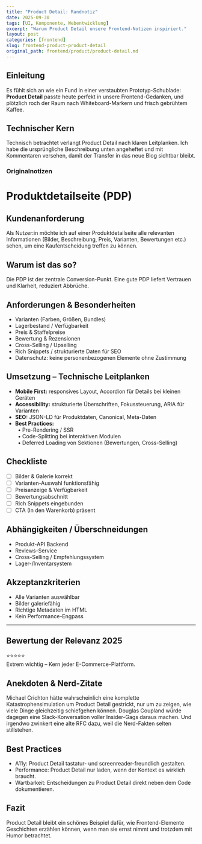 ```yaml
---
title: "Product Detail: Randnotiz"
date: 2025-09-30
tags: [UI, Komponente, Webentwicklung]
excerpt: "Warum Product Detail unsere Frontend-Notizen inspiriert."
layout: post
categories: [frontend]
slug: frontend-product-product-detail
original_path: frontend/product/product-detail.md
---
```


## Einleitung
Es fühlt sich an wie ein Fund in einer verstaubten Prototyp-Schublade: **Product Detail** passte heute perfekt in unsere Frontend-Gedanken, und plötzlich roch der Raum nach Whiteboard-Markern und frisch gebrühtem Kaffee.

## Technischer Kern
Technisch betrachtet verlangt Product Detail nach klaren Leitplanken. Ich habe die ursprüngliche Beschreibung unten angeheftet und mit Kommentaren versehen, damit der Transfer in das neue Blog sichtbar bleibt.

### Originalnotizen
# Produktdetailseite (PDP)

## Kundenanforderung  
Als Nutzer:in möchte ich auf einer Produktdetailseite alle relevanten Informationen (Bilder, Beschreibung, Preis, Varianten, Bewertungen etc.) sehen, um eine Kaufentscheidung treffen zu können.

## Warum ist das so?  
Die PDP ist der zentrale Conversion-Punkt. Eine gute PDP liefert Vertrauen und Klarheit, reduziert Abbrüche.

## Anforderungen & Besonderheiten  
- Varianten (Farben, Größen, Bundles)  
- Lagerbestand / Verfügbarkeit  
- Preis & Staffelpreise  
- Bewertung & Rezensionen  
- Cross-Selling / Upselling  
- Rich Snippets / strukturierte Daten für SEO  
- Datenschutz: keine personenbezogenen Elemente ohne Zustimmung  

## Umsetzung – Technische Leitplanken  
- **Mobile First:** responsives Layout, Accordion für Details bei kleinen Geräten  
- **Accessibility:** strukturierte Überschriften, Fokussteuerung, ARIA für Varianten  
- **SEO:** JSON-LD für Produktdaten, Canonical, Meta-Daten  
- **Best Practices:**  
 • Pre-Rendering / SSR  
 • Code-Splitting bei interaktiven Modulen  
 • Deferred Loading von Sektionen (Bewertungen, Cross-Selling)  

## Checkliste  
- [ ] Bilder & Galerie korrekt  
- [ ] Varianten-Auswahl funktionsfähig  
- [ ] Preisanzeige & Verfügbarkeit  
- [ ] Bewertungsabschnitt  
- [ ] Rich Snippets eingebunden  
- [ ] CTA (In den Warenkorb) präsent  

## Abhängigkeiten / Überschneidungen  
- Produkt-API Backend  
- Reviews-Service  
- Cross-Selling / Empfehlungssystem  
- Lager-/Inventarsystem  

## Akzeptanzkriterien  
- Alle Varianten auswählbar  
- Bilder galeriefähig  
- Richtige Metadaten im HTML  
- Kein Performance-Engpass  

---

## Bewertung der Relevanz 2025  
⭐⭐⭐⭐⭐  
Extrem wichtig – Kern jeder E-Commerce-Plattform.

## Anekdoten & Nerd-Zitate
Michael Crichton hätte wahrscheinlich eine komplette Katastrophensimulation um Product Detail gestrickt, nur um zu zeigen, wie viele Dinge gleichzeitig schiefgehen können. Douglas Coupland würde dagegen eine Slack-Konversation voller Insider-Gags daraus machen. Und irgendwo zwinkert eine alte RFC dazu, weil die Nerd-Fakten selten stillstehen.

## Best Practices
- A11y: Product Detail tastatur- und screenreader-freundlich gestalten.
- Performance: Product Detail nur laden, wenn der Kontext es wirklich braucht.
- Wartbarkeit: Entscheidungen zu Product Detail direkt neben dem Code dokumentieren.

## Fazit
Product Detail bleibt ein schönes Beispiel dafür, wie Frontend-Elemente Geschichten erzählen können, wenn man sie ernst nimmt und trotzdem mit Humor betrachtet.
